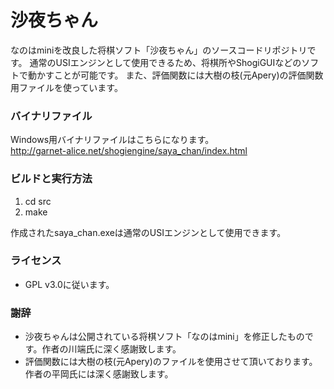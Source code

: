 # 沙夜ちゃん #

なのはminiを改良した将棋ソフト「沙夜ちゃん」のソースコードリポジトリです。
通常のUSIエンジンとして使用できるため、将棋所やShogiGUIなどのソフトで動かすことが可能です。
また、評価関数には大樹の枝(元Apery)の評価関数用ファイルを使っています。

### バイナリファイル ###

Windows用バイナリファイルはこちらになります。  
http://garnet-alice.net/shogiengine/saya_chan/index.html

### ビルドと実行方法 ###

1. cd src
2. make

作成されたsaya_chan.exeは通常のUSIエンジンとして使用できます。

### ライセンス ###

* GPL v3.0に従います。

### 謝辞 ###

* 沙夜ちゃんは公開されている将棋ソフト「なのはmini」を修正したものです。作者の川端氏に深く感謝致します。
* 評価関数には大樹の枝(元Apery)のファイルを使用させて頂いております。作者の平岡氏には深く感謝致します。
